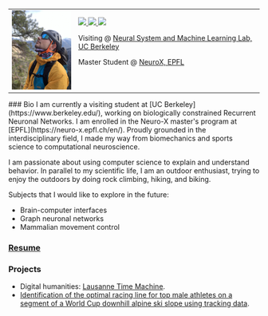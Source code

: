 <table style="border-collapse: collapse; width: 100%; border: none;">
  <tr>
    <td style="border: none; vertical-align: top;">
      <center><img src="/images/IMG_6015.png" width="150"></center>
    </td>
    <td style="border: none; vertical-align: top;">
      <div>
        <p>
          <a href="mailto:edouard.koehn@berkeley.edu">
            <img src="https://img.icons8.com/material-outlined/24/000000/mail.png">
          </a>
          <a href="https://github.com/edouardkoehn">
            <img src="https://img.icons8.com/material-outlined/24/000000/github.png">
          </a>
          <a href="https://www.linkedin.com/in/edouard-koehn-25420a202/">
            <img src="https://img.icons8.com/material-outlined/24/000000/linkedin.png">
          </a>
        </p>
        <p>Visiting @ <a href="https://bouchardlab.lbl.gov/">Neural System and Machine Learning Lab, UC Berkeley</a></p>
        <p>Master Student @ <a href="https://www.epfl.ch/fr/">NeuroX, EPFL</a></p>
      </div>
    </td>
  </tr>
</table>
### Bio
I am currently a visiting student at [UC Berkeley](https://www.berkeley.edu/), working on biologically constrained Recurrent Neuronal Networks. I am enrolled in the Neuro-X master's program at [EPFL](https://neuro-x.epfl.ch/en/). Proudly grounded in the interdisciplinary field, I made my way from biomechanics and sports science to computational neuroscience. 

I am passionate about using computer science to explain and understand behavior. In parallel to my scientific life, I am an outdoor enthusiast, trying to enjoy the outdoors by doing rock climbing, hiking, and biking. 

Subjects that I would like to explore in the future:
- Brain-computer interfaces
- Graph neuronal networks 
- Mammalian movement control
  
### [Resume](https://github.com/edouardkoehn/edouardkoehn.github.io/blob/main/images/CV.pdf)
### Projects

- Digital humanities: [Lausanne Time Machine](https://projects.lausannetimemachine.ch/student-project-2023-2024-presse/).
- [Identification of the optimal racing line for top male athletes on a segment of a World Cup downhill alpine ski slope using tracking data](https://ciss-journal.org/article/view/9875).
